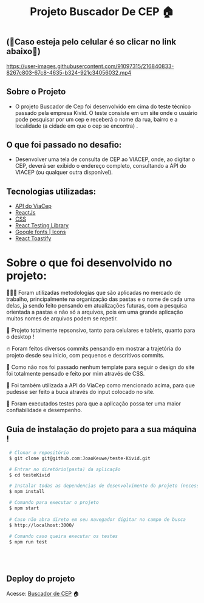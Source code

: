 <h1 align='center' >

Projeto Buscador De CEP 🏠

<h1/>

## (📱Caso esteja pelo celular é so clicar no link abaixo📱)



https://user-images.githubusercontent.com/91097315/216840833-8267c803-67c8-4635-b324-921c34056032.mp4



## Sobre o Projeto

- O projeto Buscador de Cep foi desenvolvido em cima do teste técnico passado pela empresa Kivid. O teste consiste em um site onde o usuário pode pesquisar por um cep e receberá o nome da rua, bairro e a localidade (a cidade em que o cep se encontra) .<br>

## O que foi passado no desafio:

- Desenvolver uma tela de consulta de CEP ao VIACEP, onde, ao digitar o CEP, deverá ser exibido o endereço completo, consultando a API do VIACEP (ou qualquer outra disponível).

## Tecnologias utilizadas:

- [API do ViaCep](https://viacep.com.br/)
- [ReactJs](https://pt-br.reactjs.org/)
- [CSS](https://developer.mozilla.org/pt-BR/docs/Web/CSS)
- [React Testing Library](https://testing-library.com/docs/react-testing-library/intro/)
- [Google fonts | Icons](https://fonts.google.com/)
- [React Toastify](https://fkhadra.github.io/react-toastify/introduction)


# Sobre o que foi desenvolvido no projeto:
👨🏾‍💻 Foram utilizadas metodologias que são aplicadas no mercado de trabalho, principalmente na organização das pastas e o nome de cada uma delas, ja sendo feito pensando em atualizações futuras, com a pesquisa orientada a pastas e não só a arquivos, pois em uma grande aplicação muitos nomes de arquivos podem se repetir.
 
📲 Projeto totalmente repsonsivo, tanto para celulares e tablets, quanto para o desktop !

🔥 Foram feitos diversos commits pensando em mostrar a trajetória do projeto desde seu inicio, com pequenos e descritivos commits.

🎨 Como não nos foi passado nenhum template para seguir o design do site foi totalmente pensado e feito por mim através de CSS.

🚩 Foi também utilizada a API do  ViaCep como mencionado acima, para que pudesse ser feito a buca através do input colocado no site.

🧪 Foram executados testes para que a aplicação possa ter uma maior confiabilidade e desempenho.


## Guia de instalação do projeto para a sua máquina !

```bash
 # Clonar o repositório
 $ git clone git@github.com:JoaoKeuwe/teste-Kivid.git

 # Entrar no diretório(pasta) da aplicação
 $ cd testeKivid

 # Instalar todas as dependencias de desenvolvimento do projeto (necessita ter o Node(npm) instalado)
 $ npm install

 # Comando para executar o projeto
 $ npm start
 
 # Caso não abra direto em seu navegador digitar no campo de busca 
 $ http://localhost:3000/
 
 # Comando caso queira executar os testes
 $ npm run test
 

```
<br>

## Deploy do projeto
Acesse: [Buscador de CEP](https://cepsearchkivid.netlify.app/) 🏠
